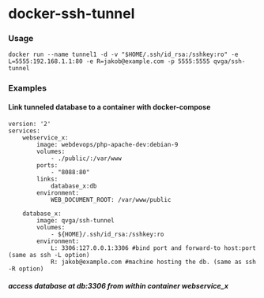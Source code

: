 # docker-ssh-tunnel


### Usage

    docker run --name tunnel1 -d -v "$HOME/.ssh/id_rsa:/sshkey:ro" -e L=5555:192.168.1.1:80 -e R=jakob@example.com -p 5555:5555 qvga/ssh-tunnel


### Examples
#### Link tunneled database to a container with docker-compose


    version: '2'
    services:
        webservice_x:
            image: webdevops/php-apache-dev:debian-9
            volumes:
                - ./public/:/var/www
            ports:
                - "8088:80"
            links:
                database_x:db
            environment:
                WEB_DOCUMENT_ROOT: /var/www/public
    
        database_x:
            image: qvga/ssh-tunnel
            volumes:
                - ${HOME}/.ssh/id_rsa:/sshkey:ro
            environment:
                L: 3306:127.0.0.1:3306 #bind port and forward-to host:port (same as ssh -L option)
                R: jakob@example.com #machine hosting the db. (same as ssh -R option)

##### access database at db:3306 from within container webservice_x